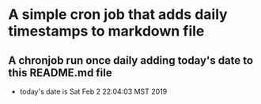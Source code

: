 A simple cron job that adds daily timestamps to markdown file
============================================================
## A chronjob run once daily adding today's date to this README.md file
* today's date is Sat Feb  2 22:04:03 MST 2019
